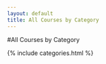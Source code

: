 ```yaml
---
layout: default
title: All Courses by Category
---
```


#All Courses by Category

{% include categories.html %}



